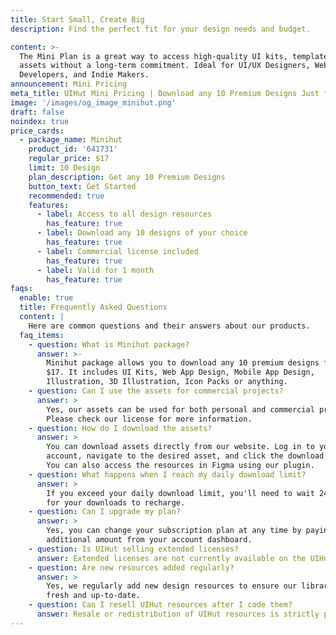 ```yaml
---
title: Start Small, Create Big
description: Find the perfect fit for your design needs and budget.

content: >-
  The Mini Plan is a great way to access high-quality UI kits, templates, and
  assets without a long-term commitment. Ideal for UI/UX Designers, Web
  Developers, and Indie Makers.
announcement: Mini Pricing
meta_title: UIHut Mini Pricing | Download any 10 Premium Designs Just for $17
image: '/images/og_image_minihut.png'
draft: false
noindex: true
price_cards:
  - package_name: Minihut
    product_id: '641731'
    regular_price: $17
    limit: 10 Design
    plan_description: Get any 10 Premium Designs
    button_text: Get Started
    recommended: true
    features:
      - label: Access to all design resources
        has_feature: true
      - label: Download any 10 designs of your choice
        has_feature: true
      - label: Commercial license included
        has_feature: true
      - label: Valid for 1 month
        has_feature: true
faqs:
  enable: true
  title: Frequently Asked Questions
  content: |
    Here are common questions and their answers about our products.
  faq_items:
    - question: What is Minihut package?
      answer: >-
        Minihut package allows you to download any 10 premium designs for just
        $17. It includes UI Kits, Web App Design, Mobile App Design,
        Illustration, 3D Illustration, Icon Packs or anything.
    - question: Can I use the assets for commercial projects?
      answer: >
        Yes, our assets can be used for both personal and commercial projects.
        Please check our license for more information.
    - question: How do I download the assets?
      answer: >
        You can download assets directly from our website. Log in to your
        account, navigate to the desired asset, and click the download button.
        You can also access the resources in Figma using our plugin. 
    - question: What happens when I reach my daily download limit?
      answer: >
        If you exceed your daily download limit, you'll need to wait 24 hours
        for your downloads to recharge. 
    - question: Can I upgrade my plan?
      answer: >
        Yes, you can change your subscription plan at any time by paying the
        additional amount from your account dashboard.
    - question: Is UIHut selling extended licenses?
      answer: Extended licenses are not currently available on the UIHut platform.
    - question: Are new resources added regularly?
      answer: >
        Yes, we regularly add new design resources to ensure our library stays
        fresh and up-to-date.
    - question: Can I resell UIHut resources after I code them?
      answer: Resale or redistribution of UIHut resources is strictly prohibited.
---
```

